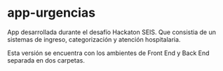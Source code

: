 # app-urgencias

App desarrollada durante el desafío Hackaton SEIS. Que consistia de un sistemas de ingreso, categorización y atención hospitalaria.

Esta versión se encuentra con los ambientes de Front End y Back End separada en dos carpetas.
